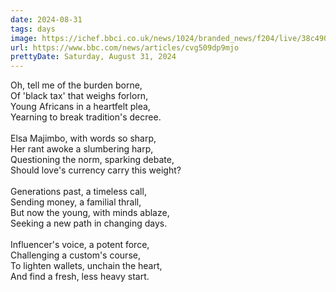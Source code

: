```yaml
---
date: 2024-08-31
tags: days
image: https://ichef.bbci.co.uk/news/1024/branded_news/f204/live/38c49080-66b3-11ef-b43e-6916dcba5cbf.jpg
url: https://www.bbc.com/news/articles/cvg509dp9mjo
prettyDate: Saturday, August 31, 2024
---
```

Oh, tell me of the burden borne,<br>Of 'black tax' that weighs forlorn,<br>Young Africans in a heartfelt plea,<br>Yearning to break tradition's decree.<br><br>Elsa Majimbo, with words so sharp,<br>Her rant awoke a slumbering harp,<br>Questioning the norm, sparking debate,<br>Should love's currency carry this weight?<br><br>Generations past, a timeless call,<br>Sending money, a familial thrall,<br>But now the young, with minds ablaze,<br>Seeking a new path in changing days.<br><br>Influencer's voice, a potent force,<br>Challenging a custom's course,<br>To lighten wallets, unchain the heart,<br>And find a fresh, less heavy start.